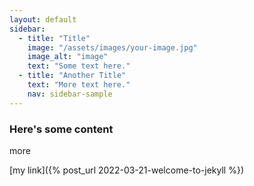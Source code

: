 ```yaml
---
layout: default
sidebar:
  - title: "Title"
    image: "/assets/images/your-image.jpg"
    image_alt: "image"
    text: "Some text here."
  - title: "Another Title"
    text: "More text here."
    nav: sidebar-sample
---
```


### Here's some content

more

[my link]({% post_url 2022-03-21-welcome-to-jekyll %})

